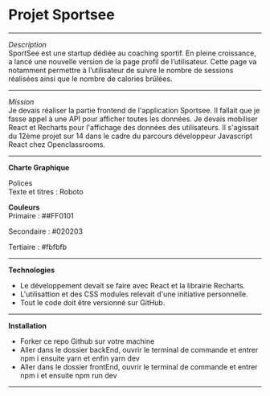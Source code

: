 # Projet Sportsee 
----------------------------------------------------------

_Description_  
SportSee est une startup dédiée au coaching sportif.   En pleine croissance, a lancé une nouvelle version de la page profil de l’utilisateur.   Cette page va notamment permettre à l’utilisateur de suivre le nombre de sessions réalisées ainsi que le nombre de calories brûlées.

------------------------------------------------
_Mission_  
Je devais réaliser la partie frontend de l'application Sportsee. Il fallait que je fasse appel à une API pour afficher toutes les données. Je devais mobiliser React et Recharts pour l'affichage des données des utilisateurs. Il s'agissait du 12ème projet sur 14 dans le cadre du parcours développeur Javascript React chez Openclassrooms.  

------------------------------------------------

__Charte Graphique__   

Polices   
Texte et titres         : Roboto  

__Couleurs__  
Primaire    : ##FF0101  

Secondaire  : #020203  

Tertiaire   :  #fbfbfb 

-------------------------------------------------------------------    

__Technologies__  

* Le développement devait se faire avec React et la librairie Recharts. 
* L'utilisattion et des CSS modules relevait d'une initiative personnelle. 
* Tout le code doit être versionné sur GitHub.

--------------------------------------------------------------------------  

__Installation__  

* Forker ce repo Github sur votre machine
* Aller dans le dossier backEnd, ouvrir le terminal de commande et entrer npm i ensuite yarn et enfin yarn dev
* Aller dans le dossier frontEnd, ouvrir le terminal de commande et entrer npm i et ensuite npm run dev

--------------------------------------------------------------------------  